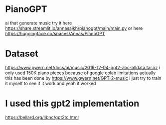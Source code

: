 # PianoGPT
ai that generate music
try it here https://share.streamlit.io/annasajkh/pianogpt/main/main.py
or here https://huggingface.co/spaces/Annas/PianoGPT

# Dataset
https://www.gwern.net/docs/ai/music/2019-12-04-gpt2-abc-alldata.tar.xz
i only used 150K piano pieces because of google colab limitations
actually this has been done by https://www.gwern.net/GPT-2-music i just try to train it myself to see if it work and yeah it worked

# I used this gpt2 implementation
https://bellard.org/libnc/gpt2tc.html
